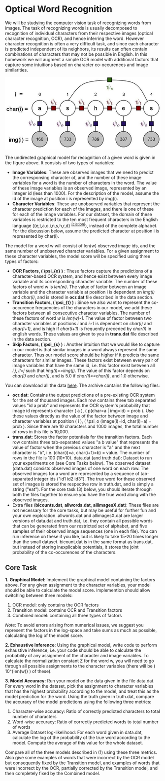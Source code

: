 # Optical Word Recognition

We will be studying the computer vision task of recognizing words from images. The task of recognizing words is usually decomposed to recognition of individual characters from their respective images (optical character recognition, OCR), and hence inferring the word. However character recognition is often a very difficult task, and since each character is predicted independent of its neighbors, its results can often contain combinations of characters that may not be possible in English. In this homework we will augment a simple OCR model with additional factors that capture some intuitions based on character co-occurences and image similarities.

![](images/hw2-model.jpg)

The undirected graphical model for recognition of a given word is given in the figure above. It consists of two types of variables:

* **Image Variables**: These are observed images that we need to predict the corresponsing character of, and the number of these image variables for a word is the number of characters in the word. The value of these image variables is an observed image, represented by an integer id (less than 1000). For the description of the model, assume the id of the image at position i is represented by img(i).
* **Character Variables**: These are unobserved variables that represent the character prediction for each of the images, and there is one of these for each of the image variables. For our dataset, the domain of these variables is restricted to the ten most frequent characters in the English language ({e,t,a,o,i,n,s,h,r,d} <sup>[[ciation]](https://en.wikipedia.org/wiki/Letter_frequency#Relative_frequencies_of_letters_in_the_English_language)</sup>), instead of the complete alphabet. For the discussion below, assume the predicted character at position i is represented by char(i).

The model for a word w will consist of len(w) observed image ids, and the same number of unobserved character variables. For a given assignment to these character variables, the model score will be specified using three types of factors:

* **OCR Factors, \( \psi_{o} \)** : These factors capture the predictions of a character-based OCR system, and hence exist between every image variable and its corresponding character variable. The number of these factors of word w is *len(w)*. The value of factor between an image variable and the character variable at position i is dependent on *img(i)* and *char(i)*, and is stored in **ocr.dat** file described in the data section.
* **Transition Factors, \( \psi_{t} \)** : Since we also want to represent the co-occurence frequencies of the characters in our model, we add these factors between all consecutive character variables. The number of these factors of word *w* is *len(w)-1*. The value of factor between two character variables at positions *i* and *i+1* is dependent on *char(i)* and *char(i+1)*, and is high if *char(i+1)* is frequently preceded by *char(i)* in english words. These values are given to you in **trans.dat** file described in the data section.
* **Skip Factors, \( \psi_{s} \)** : Another intuition that we would like to capture in our model is that similar images in a word always represent the same character. Thus our model score should be higher if it predicts the same characters for similar images. These factors exist between every pair of image variables that have the same id, i.e. this factor exist between all *i*,*j*, *i!=j* such that *img(i)==img(j)*. The value of this factor depends on *char(i)* and *char(j)*, and is 5.0 if *char(i)==char(j)*, and 1.0 otherwise.

You can download all the data [here](https://github.com/magizbox/probabilistic_graphical_models/blob/master/docs/labs/datasets/ocw_dataset.zip). The archive contains the following files:

* **ocr.dat**: Contains the output predictions of a pre-existing OCR system for the set of thousand images. Each row contains three tab separated values "id a prob" and represents the OCR system's probability that image id represents character \( a \), \( p(char=a | img=id) = prob \). Use these values directly as the value of the factor between image and character variables at position \(  i \), \( \psi_o (image(i)=id, char(i)=a) = prob \). Since there are 10 characters and 1000 images, the total number of rows in this file is 10,000.
* **trans.dat**: Stores the factor potentials for the transition factors. Each row contains three tab-separated values "a b value" that represents the value of factor when the previous character is "a" and the next character is "b", i.e. (char(i)=a, char(i+1)=b) = value. The number of rows in the file is 100 (10*10).
data.dat (and truth.dat): Dataset to run your experiments on (see Core Tasks below). The observed dataset (data.dat) consists observed images of one word on each row. The observed images for a word are represented by a sequence of tab-separated integer ids ("id1 id2 id3"). The true word for these observed set of images is stored the respective row in truth.dat, and is simply a string ("eat"). For the core task (3) below, you should iterate through both the files together to ensure you have the true word along with the observed images.
* Extra files (**bicounts.dat**, **allwords.dat**, **allimagesX.dat**): These files are not necessary for the core tasks, but may be useful for further fun and your own exploration. allwords.dat and allimagesX.dat are larger versions of data.dat and truth.dat, i.e. they contain all possible words that can be generated from our restricted set of alphabet, and five samples of their observed image sequences (one in each file). You can run inference on these if you like, but is likely to take 15-20 times longer than the small dataset. bicount.dat is in the same format as trans.dat, but instead of storing inexplicable potentials, it stores the joint probability of the co-occurences of the characters.

## Core Task

**1.** **Graphical Model**: Implement the graphical model containing the factors above. For any given assignment to the character variables, your model should be able to calculate the model score. Implemention should allow switching between three models:

1. OCR model: only contains the OCR factors
2. Transition model: contains OCR and Transition factors
3. Combined model: containing all three types of factors

_Note_: To avoid errors arising from numerical issues, we suggest you represent the factors in the log-space and take sums as much as possible, calculating the log of the model score.

**2. Exhaustive Inference**: Using the graphical model, write code to perform exhaustive inference, i.e. your code should be able to calculate the probability of any assignment of the character and image variables. To calculate the normalization constant Z for the word w, you will need to go through all possible assignments to the character variables (there will be \( 10^{len(w)} \) of these).

**3. Model Accuracy:** Run your model on the data given in the file data.dat. For every word in the dataset, pick the assignment to character variables that has the highest probability according to the model, and treat this as the model prediction for the word. Using the truth given in truth.dat, compare the accuracy of the model predictions using the following three metrics:
1. Character-wise accuracy: Ratio of correctly predicted characters to total number of characters
2. Word-wise accuracy: Ratio of correctly predicted words to total number of words
3. Average Dataset log-likelihood: For each word given in data.dat, calculate the log of the probability of the true word according to the model. Compute the average of this value for the whole dataset.

Compare all of the three models described in (1) using these three metrics. Also give some examples of words that were incorrect by the OCR model but consequently fixed by the Transition model, and examples of words that were incorrect by the OCR, partially corrected by the Transition model, and then completely fixed by the Combined model.

